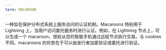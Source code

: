 ```yaml
---
term: MACAROON
---
```


一种旨在保护分布式系统上服务访问的认证机制。Macaroons 特别用于 Lightning 上，当用户访问委托服务时进行认证。例如，在 Lightning 节点上，可以生成一个 macaroon，授权从您的智能手机通过远程节点执行交易。与 cookies 不同，macaroons 的优势在于可以由发行者加密验证或委托进行验证。